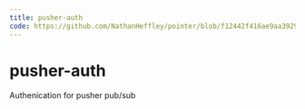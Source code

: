 ```yaml
---
title: pusher-auth
code: https://github.com/NathanHeffley/pointer/blob/f12442f416ae9aa3929482142650b358bf50c1ca/src/functions/auth.js
---
```


# pusher-auth

Authenication for pusher pub/sub
